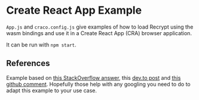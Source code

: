 # Create React App Example

`App.js` and `craco.config.js` give examples of how to load Recrypt using the wasm bindings and use it in a Create React App (CRA) browser application.

It can be run with `npm start`.

## References
Example based on [this StackOverflow answer](https://stackoverflow.com/a/61722010), this [dev.to post](https://dev.to/nicolasrannou/wasm-in-create-react-app-4-in-5mn-without-ejecting-cf6) and [this github comment](https://github.com/Emurgo/cardano-serialization-lib/issues/295#issuecomment-995943141). Hopefully those help with any googling you need to do to adapt this example to your use case.

